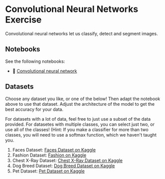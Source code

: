 # Convolutional Neural Networks Exercise

Convolutional neural networks let us classify, detect and segment images.

## Notebooks

See the following notebooks:
- 📝 [Convolutional neural network](https://colab.research.google.com/drive/1EmuCJ5nmVkJHcAqZYajnYWEjyh4wp7FS?usp=sharing)

## Datasets

Choose any dataset you like, or one of the below! Then adapt the notebook above to use that dataset. Adjust the architecture of the model to get the best accuracy for your data.

For datasets with a lot of data, feel free to just use a subset of the data provided. For datasetes with multiple classes, you can select just two, or use all of the classes! (Hint: If you make a classifier for more than two classes, you will need to use a softmax function, which we haven't taught you.

1. Faces Dataset: [Faces Dataset on Kaggle](https://www.kaggle.com/datasets/jessicali9530/celeba-dataset)
2. Fashion Dataset: [Fashion on Kaggle](https://www.kaggle.com/datasets/zalando-research/fashionmnist)
3. Chest X-Ray Dataset: [Chest X-Ray Dataset on Kaggle](https://www.kaggle.com/datasets/paultimothymooney/chest-xray-pneumonia)
4. Dog Breed Dataset: [Dog Breed Dataset on Kaggle](https://www.kaggle.com/competitions/dog-breed-identification)
5. Pet Dataset: [Pet Dataset on Kaggle](https://www.robots.ox.ac.uk/~vgg/data/pets/)
